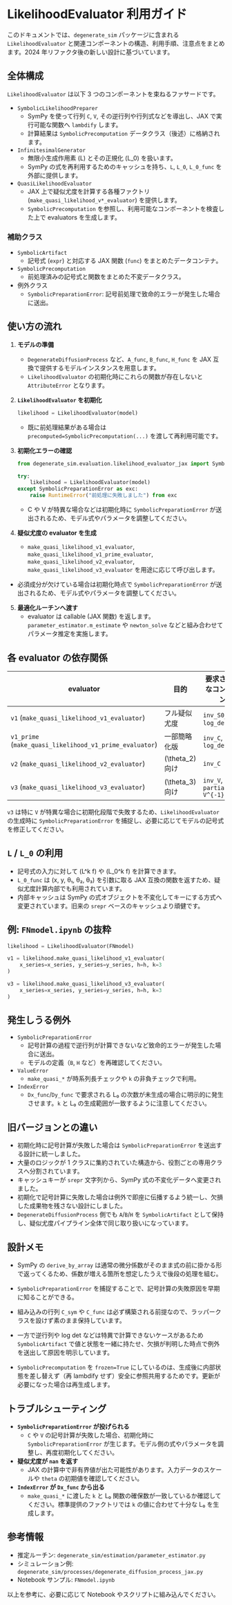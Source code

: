 # LikelihoodEvaluator 利用ガイド

このドキュメントでは、`degenerate_sim` パッケージに含まれる `LikelihoodEvaluator` と関連コンポーネントの構造、利用手順、注意点をまとめます。2024 年リファクタ後の新しい設計に基づいています。

## 全体構成

`LikelihoodEvaluator` は以下 3 つのコンポーネントを束ねるファサードです。

- `SymbolicLikelihoodPreparer`
  - SymPy を使って行列 `C`, `V`, その逆行列や行列式などを導出し、JAX で実行可能な関数へ `lambdify` します。
  - 計算結果は `SymbolicPrecomputation` データクラス（後述）に格納されます。
- `InfinitesimalGenerator`
  - 無限小生成作用素 \(L\) とその正規化 \(L_0\) を扱います。
  - SymPy の式を再利用するためのキャッシュを持ち、`L`, `L_0`, `L_0_func` を外部に提供します。
- `QuasiLikelihoodEvaluator`
  - JAX 上で疑似尤度を計算する各種ファクトリ (`make_quasi_likelihood_v*_evaluator`) を提供します。
  - `SymbolicPrecomputation` を参照し、利用可能なコンポーネントを検査した上で evaluators を生成します。

### 補助クラス

- `SymbolicArtifact`
  - 記号式 (`expr`) と対応する JAX 関数 (`func`) をまとめたデータコンテナ。
- `SymbolicPrecomputation`
  - 前処理済みの記号式と関数をまとめた不変データクラス。
- 例外クラス
  - `SymbolicPreparationError`: 記号前処理で致命的エラーが発生した場合に送出。

## 使い方の流れ

1. **モデルの準備**
   - `DegenerateDiffusionProcess` など、`A_func`, `B_func`, `H_func` を JAX 互換で提供するモデルインスタンスを用意します。
   - `LikelihoodEvaluator` の初期化時にこれらの関数が存在しないと `AttributeError` となります。

2. **`LikelihoodEvaluator` を初期化**
   ```python
   likelihood = LikelihoodEvaluator(model)
   ```
   - 既に前処理結果がある場合は `precomputed=SymbolicPrecomputation(...)` を渡して再利用可能です。

3. **初期化エラーの確認**
   ```python
   from degenerate_sim.evaluation.likelihood_evaluator_jax import SymbolicPreparationError

   try:
       likelihood = LikelihoodEvaluator(model)
   except SymbolicPreparationError as exc:
       raise RuntimeError("前処理に失敗しました") from exc
   ```
   - C や V が特異な場合などは初期化時に `SymbolicPreparationError` が送出されるため、モデル式やパラメータを調整してください。

4. **疑似尤度の evaluator を生成**
   - `make_quasi_likelihood_v1_evaluator`, `make_quasi_likelihood_v1_prime_evaluator`, `make_quasi_likelihood_v2_evaluator`, `make_quasi_likelihood_v3_evaluator` を用途に応じて呼び出します。
  - 必須成分が欠けている場合は初期化時点で `SymbolicPreparationError` が送出されるため、モデル式やパラメータを調整してください。

5. **最適化ルーチンへ渡す**
   - evaluator は callable (JAX 関数) を返します。`parameter_estimator.m_estimate` や `newton_solve` などと組み合わせてパラメータ推定を実施します。

## 各 evaluator の依存関係

| evaluator | 目的 | 要求される主なコンポーネント |
|-----------|------|------------------------------|
| `v1` (`make_quasi_likelihood_v1_evaluator`) | フル疑似尤度 | `inv_S0_*` 系、`log_det_S0` |
| `v1_prime` (`make_quasi_likelihood_v1_prime_evaluator`) | 一部簡略化版 | `inv_C`, `log_det_C` |
| `v2` (`make_quasi_likelihood_v2_evaluator`) |  \(\theta_2\) 向け | `inv_C` |
| `v3` (`make_quasi_likelihood_v3_evaluator`) |  \(\theta_3\) 向け | `inv_V`, `partial_x_H^T V^{-1}` |

`v3` は特に `V` が特異な場合に初期化段階で失敗するため、`LikelihoodEvaluator` の生成時に `SymbolicPreparationError` を捕捉し、必要に応じてモデルの記号式を修正してください。

## `L` / `L_0` の利用

- 記号式の入力に対して \(L^k f\) や \(L_0^k f\) を計算できます。
- `L_0_func` は (x, y, θ₁, θ₂, θ₃) を引数に取る JAX 互換の関数を返すため、疑似尤度計算内部でも利用されています。
- 内部キャッシュは SymPy の式オブジェクトを不変化してキーにする方式へ変更されています。旧来の `srepr` ベースのキャッシュより頑健です。

## 例: `FNmodel.ipynb` の抜粋

```python
likelihood = LikelihoodEvaluator(FNmodel)

v1 = likelihood.make_quasi_likelihood_v1_evaluator(
    x_series=x_series, y_series=y_series, h=h, k=3
)

v3 = likelihood.make_quasi_likelihood_v3_evaluator(
    x_series=x_series, y_series=y_series, h=h, k=3
)
```

## 発生しうる例外

- `SymbolicPreparationError`
  - 記号計算の過程で逆行列が計算できないなど致命的エラーが発生した場合に送出。
  - モデルの定義（`B`, `H` など）を再確認してください。
- `ValueError`
  - `make_quasi_*` が時系列長チェックや `k` の非負チェックで利用。
- `IndexError`
  - `Dx_func`/`Dy_func` で要求される L₀ の次数が未生成の場合に明示的に発生させます。`k` と L₀ の生成範囲が一致するように注意してください。

## 旧バージョンとの違い

- 初期化時に記号計算が失敗した場合は `SymbolicPreparationError` を送出する設計に統一しました。
- 大量のロジックが 1 クラスに集約されていた構造から、役割ごとの専用クラスへ分割されています。
- キャッシュキーが `srepr` 文字列から、SymPy 式の不変化データへ変更されました。
- 初期化で記号計算に失敗した場合は例外で即座に伝播するよう統一し、欠損した成果物を残さない設計にしました。
- `DegenerateDiffusionProcess` 側でも `A`/`B`/`H` を `SymbolicArtifact` として保持し、疑似尤度パイプライン全体で同じ取り扱いになっています。

## 設計メモ
- SymPy の `derive_by_array` は通常の微分係数がそのまま式の前に掛かる形で返ってくるため、係数が増える箇所を想定したうえで後段の処理を組む。
- `SymbolicPreparationError` を捕捉することで、記号計算の失敗原因を早期に知ることができる。

- 組み込みの行列 `C_sym` や `C_func` は必ず構築される前提なので、ラッパークラスを設けず素のまま保持しています。
- 一方で逆行列や log det などは特異で計算できないケースがあるため `SymbolicArtifact` で値と状態を一緒に持たせ、欠損が判明した時点で例外を送出して原因を明示しています。
- `SymbolicPrecomputation` を `frozen=True` にしているのは、生成後に内部状態を差し替えず（再 lambdify せず）安全に参照共用するためです。更新が必要になった場合は再生成します。

## トラブルシューティング

- **`SymbolicPreparationError` が投げられる**
  - `C` や `V` の記号計算が失敗した場合、初期化時に `SymbolicPreparationError` が生じます。モデル側の式やパラメータを調整し、再度初期化してください。
- **疑似尤度が `nan` を返す**
  - JAX の計算中で非有界値が出た可能性があります。入力データのスケールや `theta` の初期値を確認してください。
- **`IndexError` が `Dx_func` から出る**
  - `make_quasi_*` に渡した `k` と L₀ 関数の確保数が一致しているか確認してください。標準提供のファクトリでは `k` の値に合わせて十分な L₀ を生成します。

## 参考情報

- 推定ルーチン: `degenerate_sim/estimation/parameter_estimator.py`
- シミュレーション例: `degenerate_sim/processes/degenerate_diffusion_process_jax.py`
- Notebook サンプル: `FNmodel.ipynb`

以上を参考に、必要に応じて Notebook やスクリプトに組み込んでください。
